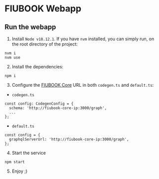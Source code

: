 # FIUBOOK Webapp

## Run the webapp

1. Install `Node v18.12.1`. If you have `nvm` installed, you can simply run, on the root directory of the project:

```
nvm i
nvm use
```

2. Install the dependencies:

```
npm i
```

3. Configure the [FIUBOOK Core](https://github.com/nicomatex/fiubook_core) URL in both `codegen.ts` and `default.ts`:

- `codegen.ts`
```
const config: CodegenConfig = {
  schema: 'http://fiubook-core-ip:3000/graph',
  ...
};
```

- `default.ts`
```
const config = {
  graphqlServerUrl: 'http://fiubook-core-ip:3000/graph',
};
```

4. Start the service

```
npm start
```

5. Enjoy ;)
